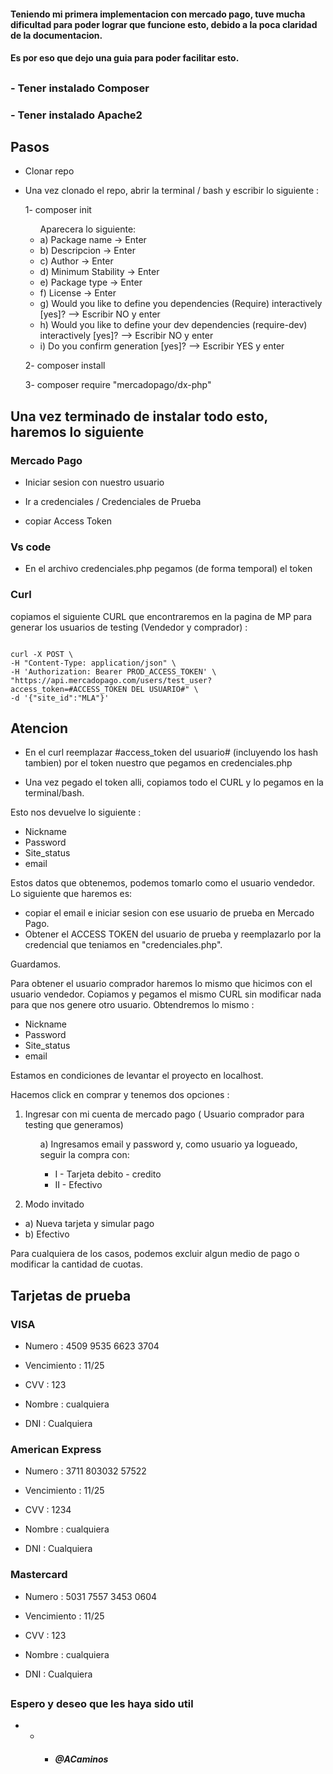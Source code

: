 #### Teniendo mi primera implementacion con mercado pago, tuve mucha dificultad para poder lograr que funcione esto, debido a la poca claridad de la documentacion.
#### Es por eso que dejo una guia para poder facilitar esto.
## 
### - Tener instalado Composer
### - Tener instalado Apache2

## Pasos

- Clonar repo

- Una vez clonado el repo, abrir la terminal / bash y escribir lo siguiente :

    1- composer init
    <ul> Aparecera lo siguiente:
    
    <li>a) Package name -> Enter</li>
    <li>b) Descripcion -> Enter</li>
    <li>c) Author -> Enter</li>
    <li>d) Minimum Stability -> Enter</li>
    <li>e) Package type -> Enter</li>
    <li>f) License -> Enter</li>
    <li>g) Would you like to define you dependencies (Require) interactively [yes]? --> Escribir NO y enter</li>
    <li>h) Would you like to define your dev dependencies (require-dev) interactively [yes]? --> Escribir NO y enter</li>
    <li>i) Do you confirm generation [yes]? --> Escribir YES y enter</li>
    </ul>
    
    2- composer install
    
    3- composer require "mercadopago/dx-php"

## Una vez terminado de instalar todo esto, haremos lo siguiente

### Mercado Pago

- Iniciar sesion con nuestro usuario

- Ir a credenciales / Credenciales de Prueba

- copiar Access Token

### Vs code

- En el archivo credenciales.php pegamos (de forma temporal) el token

### Curl

copiamos el siguiente CURL que encontraremos en la pagina de MP para generar los usuarios de testing (Vendedor y comprador) :

<code>
curl -X POST \
-H "Content-Type: application/json" \
-H 'Authorization: Bearer PROD_ACCESS_TOKEN' \
"https://api.mercadopago.com/users/test_user?access_token=#ACCESS_TOKEN DEL USUARIO#" \
-d '{"site_id":"MLA"}'
</code>


## Atencion

- En el curl reemplazar #access_token del usuario# (incluyendo los hash tambien) por el token nuestro que pegamos en credenciales.php

- Una vez pegado el token alli, copiamos todo el CURL y lo pegamos en la terminal/bash.

Esto nos devuelve lo siguiente :

- Nickname
- Password
- Site_status
- email

Estos datos que obtenemos, podemos tomarlo como el usuario vendedor. Lo siguiente que haremos es:
- copiar el email e iniciar sesion con ese usuario de prueba en Mercado Pago.
- Obtener el ACCESS TOKEN del usuario de prueba y reemplazarlo por la credencial que teniamos en "credenciales.php".

Guardamos.

Para obtener el usuario comprador haremos lo mismo que hicimos con el usuario vendedor. Copiamos y pegamos el mismo CURL sin modificar nada para que nos genere otro usuario. Obtendremos lo mismo :

- Nickname
- Password
- Site_status
- email

Estamos en condiciones de levantar el proyecto en localhost.

Hacemos click en comprar y tenemos dos opciones :

1) Ingresar con mi cuenta de mercado pago ( Usuario comprador para testing que generamos)
    <ul>a) Ingresamos email y password y, como usuario ya logueado, seguir la compra con:
    <ul>
        <li>I - Tarjeta debito - credito</li>
        <li>II - Efectivo</li>
    </ul>
    </ul>

2) Modo invitado
<ul>
    <li>a) Nueva tarjeta y simular pago</li>
    <li>b) Efectivo</li>
    </ul>

Para cualquiera de los casos, podemos excluir algun medio de pago o modificar la cantidad de cuotas.


## Tarjetas de prueba 

### VISA

- Numero : 4509 9535 6623 3704

- Vencimiento : 11/25

- CVV : 123

- Nombre : cualquiera

- DNI : Cualquiera

### American Express

- Numero : 3711 803032 57522

- Vencimiento : 11/25

- CVV : 1234

- Nombre : cualquiera

- DNI : Cualquiera

### Mastercard

- Numero : 5031 7557 3453 0604

- Vencimiento : 11/25

- CVV : 123

- Nombre : cualquiera

- DNI : Cualquiera
##

### Espero y deseo que les haya sido util

- - - ##### <em> @ACaminos </em>
